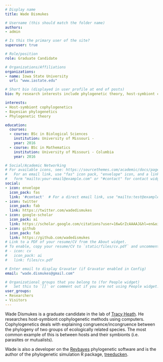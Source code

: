 ```yaml
---
# Display name
title: Wade Dismukes

# Username (this should match the folder name)
authors:
- admin

# Is this the primary user of the site?
superuser: true

# Role/position
role: Graduate Candidate

# Organizations/Affiliations
organizations:
- name: Iowa State University
  url: "www.iastate.edu"

# Short bio (displayed in user profile at end of posts)
bio: My research interests include phylogenetic theory, host-symbiont cophylogenetics and Bayesian phylogenetics. I am also interested in gene tree-species tree evolution.

interests:
- Host-symbiont cophylogenetics
- Bayesian phylogenetics
- Phylogenetic theory

education:
  courses:
  - course: BSc in Biological Sciences
    institution: University of Missouri -
    year: 2016
  - course: BSc in Mathematics
    institution: University of Missouri - Columbia
    year: 2016

# Social/Academic Networking
# For available icons, see: https://sourcethemes.com/academic/docs/page-builder/#icons
#   For an email link, use "fas" icon pack, "envelope" icon, and a link in the
#   form "mailto:your-email@example.com" or "#contact" for contact widget.
social:
- icon: envelope
  icon_pack: fas
  link: '#contact'  # For a direct email link, use "mailto:test@example.org".
- icon: twitter
  icon_pack: fab
  link: https://twitter.com/wadedismukes
- icon: google-scholar
  icon_pack: ai
  link: https://scholar.google.com/citations?user=16wGrZcAAAAJ&hl=en&oi=sra
- icon: github
  icon_pack: fab
  link: https://github.com/wadedismukes
# Link to a PDF of your resume/CV from the About widget.
# To enable, copy your resume/CV to `static/files/cv.pdf` and uncomment the lines below.
# - icon: cv
#   icon_pack: ai
#   link: files/cv.pdf

# Enter email to display Gravatar (if Gravatar enabled in Config)
email: "wade.dismukes@gmail.com"

# Organizational groups that you belong to (for People widget)
#   Set this to `[]` or comment out if you are not using People widget.
user_groups:
- Researchers
- Visitors
---
```


Wade Dismukes is a graduate candidate in the lab of [Tracy Heath](http://phyloworks.org/). He researches host-symbiont cophylogenetic methods using computers. Cophylogenetics deals with explaining congruence/incongruence between the phylogeny of two groups of ecologically related species. The most common example of this is between hosts and their symbionts (i.e. parasites or mutualists).

Wade is also a developer on the [Revbayes](https://revbayes.github.io) phylogenetic software and is the author of the phylogenetic simulation R package, [treeducken](https://github.com/rtreeducken).
